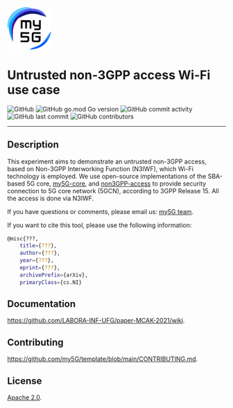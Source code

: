 <img width="20%" src="sample/my5g_wifi_config/figs/my5g-logo.png" alt="my5G-core"/>

# Untrusted non-3GPP access Wi-Fi use case


![GitHub](https://img.shields.io/github/license/my5G/my5G-non3GPP-access?color=yellow)
![GitHub go.mod Go version](https://img.shields.io/github/go-mod/go-version/my5G/my5GCore)
![GitHub commit activity](https://img.shields.io/github/commit-activity/y/LABORA-INF-UFG/paper-MCAK-2021) 
![GitHub last commit](https://img.shields.io/github/last-commit/LABORA-INF-UFG/paper-MCAK-2021)
![GitHub contributors](https://img.shields.io/github/contributors/LABORA-INF-UFG/paper-MCAK-2021)

----
## Description

This experiment aims to demonstrate an untrusted non-3GPP access, based on Non-3GPP Interworking Function (N3IWF), which Wi-Fi technology is employed. We use open-source implementations of the SBA-based 5G core, [my5G-core](https://github.com/my5G/my5G-core), and [non3GPP-access](https://github.com/my5G/my5G-non3GPP-access) to provide security connection to 5G core network (5GCN), according to 3GPP Release 15. All the access is done via N3IWF.

If you have questions or comments, please email us: [my5G team](mailto:mario.lemes@ifg.edu.br).

If you want to cite this tool, please use the following information:

```bash
@misc{???,
    title={???},
    author={???},
    year={???},
    eprint={???},
    archivePrefix={arXiv},
    primaryClass={cs.NI}
```

## Documentation

https://github.com/LABORA-INF-UFG/paper-MCAK-2021/wiki.

## Contributing

https://github.com/my5G/template/blob/main/CONTRIBUTING.md.

## License

[Apache 2.0](https://github.com/LABORA-INF-UFG/paper-MCAK-2021/blob/master/LICENSE).
